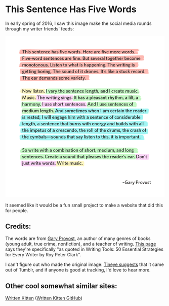 # This Sentence Has Five Words

In early spring of 2016, I saw this image make the social media rounds through my writer friends' feeds:

![writing advice with sentences colored by length](https://github.com/madbernard/ThisSentenceHasFiveWords/blob/master/public/images/fivewords.png)

It seemed like it would be a fun small project to make a website that did this for people.

## Credits:

The words are from [Gary Provost](http://www.garyprovost.com/), an author of many genres of books (young adult, true crime, nonfiction), and a teacher of writing.  [This page](http://www.aerogrammestudio.com/2014/08/05/this-sentence-has-five-words/) says they're specifically "as quoted in Writing Tools: 50 Essential Strategies for Every Writer by Roy Peter Clark".

I can't figure out who made the original image:  [Tineye suggests](https://www.tineye.com/search/b22a54770ff2edf9bc3e723ae66268365b49a162/?sort=crawl_date&order=asc) that it came out of Tumblr, and if anyone is good at tracking, I'd love to hear more.

## Other cool somewhat similar sites:

[Written Kitten](http://writtenkitten.co/) ([Written Kitten GitHub](https://github.com/joshuawalcher/writtenkitten-original))
